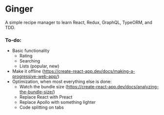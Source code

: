 # Ginger

A simple recipe manager to learn React, Redux, GraphQL, TypeORM, and TDD.

### To-do:

- Basic functionality
  - Rating
  - Searching
  - Lists (popular, new)
- Make it offline (https://create-react-app.dev/docs/making-a-progressive-web-app/)
- Optimization, when most everything else is done:
  - Watch the bundle size (https://create-react-app.dev/docs/analyzing-the-bundle-size/)
  - Replace React with Preact
  - Replace Apollo with something lighter
  - Code splitting on tabs

